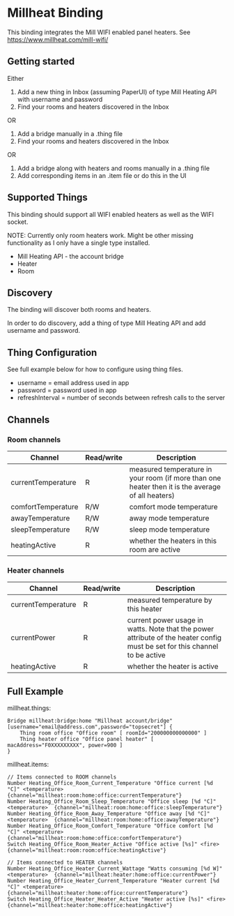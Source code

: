 # Millheat Binding

This binding integrates the Mill WIFI enabled panel heaters. See https://www.millheat.com/mill-wifi/

## Getting started

Either

1. Add a new thing in Inbox (assuming PaperUI) of type Mill Heating API with username and password
2. Find your rooms and heaters discovered in the Inbox

OR

1. Add a bridge manually in a .thing file
2. Find your rooms and heaters discovered in the Inbox

OR

1. Add a bridge along with heaters and rooms manually in a .thing file
2. Add corresponding items in an .item file or do this in the UI


## Supported Things

This binding should support all WIFI enabled heaters as well as the WIFI socket.

NOTE: Currently only room heaters work. Might be other missing functionality as I only have a single type installed.

* Mill Heating API - the account bridge
* Heater
* Room

## Discovery

The binding will discover both rooms and heaters. 

In order to do discovery, add a thing of type Mill Heating API and add username and password.


## Thing Configuration

See full example below for how to configure using thing files.

* username = email address used in app
* password = password used in app
* refreshInterval = number of seconds between refresh calls to the server 

## Channels

### Room channels

| Channel        | Read/write           | Description  |
| ------------- | ------------- | ----- |
| currentTemperature      | R | measured temperature in your room (if more than one heater then it is the average of all heaters) |
| comfortTemperature      | R/W | comfort mode temperature  |
| awayTemperature      | R/W | away mode temperature  |
| sleepTemperature      | R/W | sleep mode temperature  |
| heatingActive      | R | whether the heaters in this room are active  |



### Heater channels

| Channel        | Read/write           | Description  |
| ------------- | ------------- | ----- |
| currentTemperature      | R | measured temperature by this heater |
| currentPower      | R | current power usage in watts. Note that the power attribute of the heater config must be set for this channel to be active  |
| heatingActive      | R | whether the heater is active  |

## Full Example

millheat.things:

```
Bridge millheat:bridge:home "Millheat account/bridge" [username="email@address.com",password="topsecret"] {
    Thing room office "Office room" [ roomId="200000000000000" ]
    Thing heater office "Office panel heater" [ macAddress="F0XXXXXXXXX", power=900 ]
} 
```

millheat.items:

```
// Items connected to ROOM channels
Number Heating_Office_Room_Current_Temperature "Office current [%d °C]" <temperature>  {channel="millheat:room:home:office:currentTemperature"}
Number Heating_Office_Room_Sleep_Temperature "Office sleep [%d °C]" <temperature>  {channel="millheat:room:home:office:sleepTemperature"}
Number Heating_Office_Room_Away_Temperature "Office away [%d °C]" <temperature>  {channel="millheat:room:home:office:awayTemperature"}
Number Heating_Office_Room_Comfort_Temperature "Office comfort [%d °C]" <temperature>  {channel="millheat:room:home:office:comfortTemperature"}
Switch Heating_Office_Room_Heater_Active "Office active [%s]" <fire>  {channel="millheat:room:room:office:heatingActive"}

// Items connected to HEATER channels
Number Heating_Office_Heater_Current_Wattage "Watts consuming [%d W]" <temperature>  {channel="millheat:heater:home:office:currentPower"}
Number Heating_Office_Heater_Current_Temperature "Heater current [%d °C]" <temperature>  {channel="millheat:heater:home:office:currentTemperature"}
Switch Heating_Office_Heater_Heater_Active "Heater active [%s]" <fire>  {channel="millheat:heater:home:office:heatingActive"}
```

